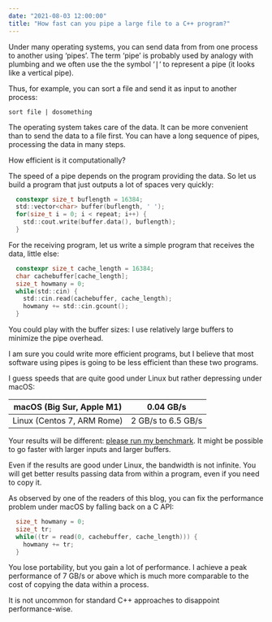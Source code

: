 ```yaml
---
date: "2021-08-03 12:00:00"
title: "How fast can you pipe a large file to a C++ program?"
---
```




Under many operating systems, you can send data from from one process to another using &lsquo;pipes&rsquo;. The term &lsquo;pipe&rsquo; is probably used by analogy with plumbing and we often use the the symbol &lsquo;<tt>|</tt>&lsquo; to represent a pipe (it looks like a vertical pipe).

Thus, for example, you can sort a file and send it as input to another process:

<code>sort file | dosomething</code>

The operating system takes care of the data. It can be more convenient than to send the data to a file first. You can have a long sequence of pipes, processing the data in many steps.

How efficient is it computationally?

The speed of a pipe depends on the program providing the data. So let us build a program that just outputs a lot of spaces very quickly:
```C
  constexpr size_t buflength = 16384;
  std::vector<char> buffer(buflength, ' ');
  for(size_t i = 0; i < repeat; i++) {
    std::cout.write(buffer.data(), buflength);
  }
```


For the receiving program, let us write a simple program that receives the data, little else:
```C
  constexpr size_t cache_length = 16384;
  char cachebuffer[cache_length];
  size_t howmany = 0;
  while(std::cin) {
    std::cin.read(cachebuffer, cache_length);
    howmany += std::cin.gcount();
  }
```


You could play with the buffer sizes: I use relatively large buffers to minimize the pipe overhead.

I am sure you could write more efficient programs, but I believe that most software using pipes is going to be less efficient than these two programs.

I guess speeds that are quite good under Linux but rather depressing under macOS:

macOS (Big Sur, Apple M1) |0.04 GB/s                |
-------------------------|-------------------------|
Linux (Centos 7, ARM Rome) |2 GB/s to 6.5 GB/s       |


Your results will be different: [please run my benchmark](https://github.com/lemire/Code-used-on-Daniel-Lemire-s-blog/tree/master/2021/08/03). It might be possible to go faster with larger inputs and larger buffers.

Even if the results are good under Linux, the bandwidth is not infinite. You will get better results passing data from within a program, even if you need to copy it.

As observed by one of the readers of this blog, you can fix the performance problem under macOS by falling back on a C API:
```C
  size_t howmany = 0;
  size_t tr;
  while((tr = read(0, cachebuffer, cache_length))) {
    howmany += tr;
  }
```


You lose portability, but you gain a lot of performance. I achieve a peak performance of 7 GB/s or above which is much more comparable to the cost of copying the data within a process.

It is not uncommon for standard C++ approaches to disappoint performance-wise.

